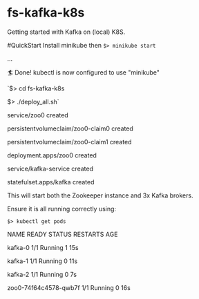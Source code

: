 # fs-kafka-k8s

Getting started with Kafka on (local) K8S.

#QuickStart
Install minikube then
`$> minikube start`

...

🏄  Done! kubectl is now configured to use "minikube"

`$> cd fs-kafka-k8s

$> ./deploy_all.sh`

service/zoo0 created

persistentvolumeclaim/zoo0-claim0 created

persistentvolumeclaim/zoo0-claim1 created

deployment.apps/zoo0 created

service/kafka-service created

statefulset.apps/kafka created

This will start both the Zookeeper instance and 3x Kafka brokers.

Ensure it is all running correctly using:

`$> kubectl get pods`

NAME                    READY   STATUS    RESTARTS   AGE

kafka-0                 1/1     Running   1          15s

kafka-1                 1/1     Running   0          11s

kafka-2                 1/1     Running   0          7s

zoo0-74f64c4578-qwb7f   1/1     Running   0          16s

